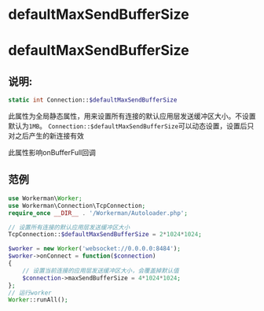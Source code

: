 # defaultMaxSendBufferSize

# defaultMaxSendBufferSize

## 说明:


```php 
static int Connection::$defaultMaxSendBufferSize

```
此属性为全局静态属性，用来设置所有连接的默认应用层发送缓冲区大小。不设置默认为```1MB```。 ```Connection::$defaultMaxSendBufferSize```可以动态设置，设置后只对之后产生的新连接有效

此属性影响onBufferFull回调

## 范例


```php 
use Workerman\Worker;
use Workerman\Connection\TcpConnection;
require_once __DIR__ . '/Workerman/Autoloader.php';

// 设置所有连接的默认应用层发送缓冲区大小
TcpConnection::$defaultMaxSendBufferSize = 2*1024*1024;

$worker = new Worker('websocket://0.0.0.0:8484');
$worker->onConnect = function($connection)
{
    // 设置当前连接的应用层发送缓冲区大小，会覆盖掉默认值
    $connection->maxSendBufferSize = 4*1024*1024;
};
// 运行worker
Worker::runAll();

```